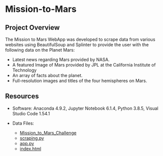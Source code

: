 # Mission-to-Mars

## Project Overview

The Mission to Mars WebApp was developed to scrape data from various websites using BeautifulSoup and Splinter to provide the user with the following data on the Planet Mars:

- Latest news regarding Mars provided by NASA.
- A featured Image of Mars provided by JPL at the California Institute of Technology
- An array of facts about the planet.
- Full-resolution images and titles of the four hemispheres on Mars.


## Resources 

- Software: Anaconda 4.9.2, Jupyter Notebook 6.1.4, Python 3.8.5, Visual Studio Code 1.54.1

- Data Files: 
  - [Mission_to_Mars_Challenge]()
  - [scraping.py]()
  - [app.py]()
  - [index.html]()
